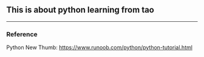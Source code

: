 ## This is about python learning from tao
---



### Reference 
Python New Thumb: https://www.runoob.com/python/python-tutorial.html
